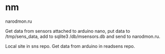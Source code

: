 # nm
narodmon.ru

Get data from sensors attached to arduino nano, put data to /tmp/sens_data,
add to sqlite3 /db/msensors.db and send to narodmon.ru.

Local site in sns repo.
Get data from arduino in readsens repo.
